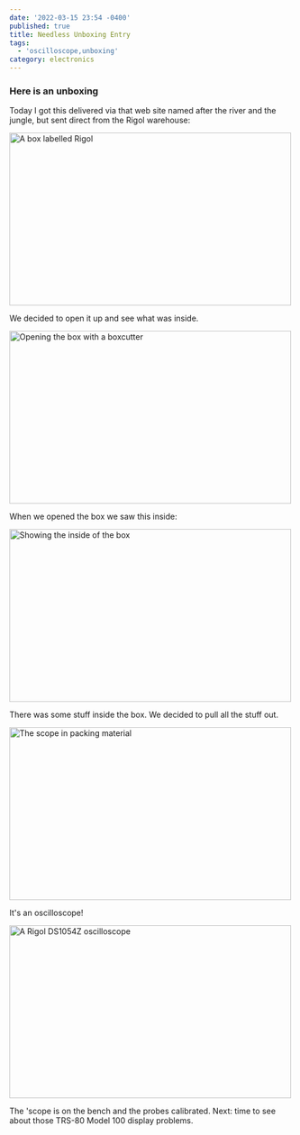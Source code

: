 ```yaml
---
date: '2022-03-15 23:54 -0400'
published: true
title: Needless Unboxing Entry
tags:
  - 'oscilloscope,unboxing'
category: electronics
---
```

### Here is an unboxing

Today I got this delivered via that web site named after the river and the jungle, but sent direct from the Rigol warehouse:

<a data-flickr-embed="true"  href="https://www.flickr.com/photos/clvrmnky/51940169722/in/datetaken-public/" title="A box labelled Rigol"><img src="https://live.staticflickr.com/65535/51940169722_5b6b27ff7e_w_d.jpg" width="500" height="307" alt="A box labelled Rigol"></a><script async src="//embedr.flickr.com/assets/client-code.js" charset="utf-8"></script>

We decided to open it up and see what was inside.

<a name="more"></a>

<a data-flickr-embed="true"  href="https://www.flickr.com/photos/clvrmnky/51941777110/in/datetaken-public/" title="Opening the box with a boxcutter"><img src="https://c8.staticflickr.com/8/7117/27674314215_fc8807cc6d.jpg" width="500" height="307" alt="Opening the box with a boxcutter"></a><script async src="//embedr.flickr.com/assets/client-code.js" charset="utf-8"></script>

When we opened the box we saw this inside:

<a data-flickr-embed="true"  href="https://www.flickr.com/photos/clvrmnky/51941161211/in/datetaken-public/" title="The box has some stuff in it"><img src="https://c8.staticflickr.com/8/7117/27674314215_fc8807cc6d.jpg" width="500" height="307" alt="Showing the inside of the box"></a><script async src="//embedr.flickr.com/assets/client-code.js" charset="utf-8"></script>

There was some stuff inside the box. We decided to pull all the stuff out.

<a data-flickr-embed="true"  href="https://www.flickr.com/photos/clvrmnky/51941161191/in/datetaken-public/" title="it's a scope!"><img src="https://c8.staticflickr.com/8/7117/27674314215_fc8807cc6d.jpg" width="500" height="307" alt="The scope in packing material"></a><script async src="//embedr.flickr.com/assets/client-code.js" charset="utf-8"></script>

It's an oscilloscope!

<a data-flickr-embed="true"  href="https://www.flickr.com/photos/clvrmnky/51941777025/in/datetaken-public/" title="A Rigol DS1054Z"><img src="https://c8.staticflickr.com/8/7117/27674314215_fc8807cc6d.jpg" width="500" height="307" alt="A Rigol DS1054Z oscilloscope"></a><script async src="//embedr.flickr.com/assets/client-code.js" charset="utf-8"></script>

The 'scope is on the bench and the probes calibrated. Next: time to see about those TRS-80 Model 100 display problems.
